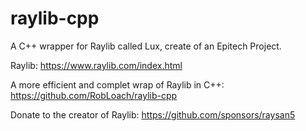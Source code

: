 # raylib-cpp
A C++ wrapper for Raylib called Lux, create of an Epitech Project.

Raylib: https://www.raylib.com/index.html

A more efficient and complet wrap of Raylib in C++: https://github.com/RobLoach/raylib-cpp

Donate to the creator of Raylib: https://github.com/sponsors/raysan5
